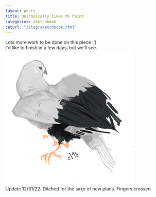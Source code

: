 ```yaml
---
layout: posts
title: Unironically likes MS Paint
categories: sketchbook
caturl: "/blog/sketchbook.html"
---
```

Lots more work to be done on this piece :')
<br>I'd like to finish in a few days, but we'll see.<br>
<img src="/images/for-posts/bird_test_mspaint.png" width="400px">
<br>Update 12/31/22: Ditched for the sake of new plans. Fingers crossed